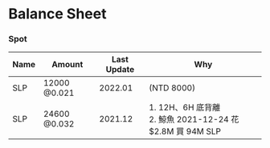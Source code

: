 # Balance Sheet

### Spot
|Name|Amount|Last Update|Why|
|---|---|---|---|
|SLP|12000 @0.021|2022.01|(NTD 8000)|
|SLP|24600 @0.032|2021.12|1. 12H、6H 底背離<br>2. 鯨魚 2021-12-24 花 $2.8M 買 94M SLP|
